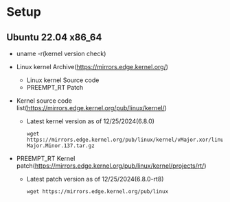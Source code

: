 # Setup

## Ubuntu 22.04 x86_64

- uname -r(kernel version check)
- Linux kernel Archive(https://mirrors.edge.kernel.org/)

  - Linux kernel Source code
  - PREEMPT_RT Patch

- Kernel source code list(https://mirrors.edge.kernel.org/pub/linux/kernel/)

  - Latest kernel version as of 12/25/2024(6.8.0)
    ```
    wget https://mirrors.edge.kernel.org/pub/linux/kernel/vMajor.xor/linux-Major.Minor.137.tar.gz
    ```

- PREEMPT_RT Kernel patch(https://mirrors.edge.kernel.org/pub/linux/kernel/projects/rt/)
  - Latest patch version as of 12/25/2024(6.8.0-rt8)
    ```
    wget https://mirrors.edge.kernel.org/pub/linux
    ```

